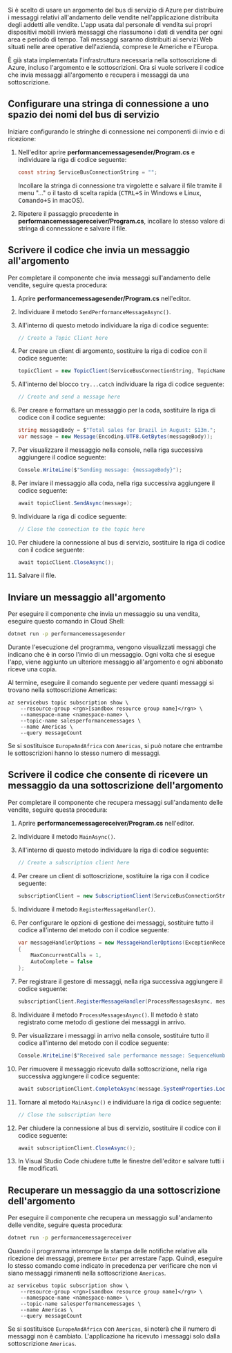 Si è scelto di usare un argomento del bus di servizio di Azure per distribuire i messaggi relativi all'andamento delle vendite nell'applicazione distribuita degli addetti alle vendite. L'app usata dal personale di vendita sui propri dispositivi mobili invierà messaggi che riassumono i dati di vendita per ogni area e periodo di tempo. Tali messaggi saranno distribuiti ai servizi Web situati nelle aree operative dell'azienda, comprese le Americhe e l'Europa.

È già stata implementata l'infrastruttura necessaria nella sottoscrizione di Azure, incluso l'argomento e le sottoscrizioni. Ora si vuole scrivere il codice che invia messaggi all'argomento e recupera i messaggi da una sottoscrizione.

## <a name="configure-a-connection-string-to-a-service-bus-namespace"></a>Configurare una stringa di connessione a uno spazio dei nomi del bus di servizio

Iniziare configurando le stringhe di connessione nei componenti di invio e di ricezione:

1. Nell'editor aprire **performancemessagesender/Program.cs** e individuare la riga di codice seguente:

    ```C#
    const string ServiceBusConnectionString = "";
    ```

    Incollare la stringa di connessione tra virgolette e salvare il file tramite il menu "..." o il tasto di scelta rapida (<kbd>CTRL+S</kbd> in Windows e Linux, <kbd>Comando+S</kbd> in macOS).

1. Ripetere il passaggio precedente in **performancemessagereceiver/Program.cs**, incollare lo stesso valore di stringa di connessione e salvare il file.

## <a name="write-code-that-sends-a-message-to-the-topic"></a>Scrivere il codice che invia un messaggio all'argomento

Per completare il componente che invia messaggi sull'andamento delle vendite, seguire questa procedura:

1. Aprire **performancemessagesender/Program.cs** nell'editor.

1. Individuare il metodo `SendPerformanceMessageAsync()`.

1. All'interno di questo metodo individuare la riga di codice seguente:

    ```C#
    // Create a Topic Client here
    ```

1. Per creare un client di argomento, sostituire la riga di codice con il codice seguente:

    ```C#
    topicClient = new TopicClient(ServiceBusConnectionString, TopicName);
    ```

1. All'interno del blocco `try...catch` individuare la riga di codice seguente:

    ```C#
    // Create and send a message here
    ```

1. Per creare e formattare un messaggio per la coda, sostituire la riga di codice con il codice seguente:

    ```C#
    string messageBody = $"Total sales for Brazil in August: $13m.";
    var message = new Message(Encoding.UTF8.GetBytes(messageBody));
    ```

1. Per visualizzare il messaggio nella console, nella riga successiva aggiungere il codice seguente:

    ```C#
    Console.WriteLine($"Sending message: {messageBody}");
    ```

1. Per inviare il messaggio alla coda, nella riga successiva aggiungere il codice seguente:

    ```C#
    await topicClient.SendAsync(message);
    ```

1. Individuare la riga di codice seguente:

    ```C#
    // Close the connection to the topic here
    ```

1. Per chiudere la connessione al bus di servizio, sostituire la riga di codice con il codice seguente:

    ```C#
    await topicClient.CloseAsync();
    ```

1. Salvare il file.

## <a name="send-a-message-to-the-topic"></a>Inviare un messaggio all'argomento

Per eseguire il componente che invia un messaggio su una vendita, eseguire questo comando in Cloud Shell:

```bash
dotnet run -p performancemessagesender
```

Durante l'esecuzione del programma, vengono visualizzati messaggi che indicano che è in corso l'invio di un messaggio. Ogni volta che si esegue l'app, viene aggiunto un ulteriore messaggio all'argomento e ogni abbonato riceve una copia.

Al termine, eseguire il comando seguente per vedere quanti messaggi si trovano nella sottoscrizione Americas:

```azurecli
az servicebus topic subscription show \
    --resource-group <rgn>[sandbox resource group name]</rgn> \
    --namespace-name <namespace-name> \
    --topic-name salesperformancemessages \
    --name Americas \
    --query messageCount
```

Se si sostituisce `EuropeAndAfrica` con `Americas`, si può notare che entrambe le sottoscrizioni hanno lo stesso numero di messaggi.

## <a name="write-code-that-receives-a-message-from-a-topic-subscription"></a>Scrivere il codice che consente di ricevere un messaggio da una sottoscrizione dell'argomento

Per completare il componente che recupera messaggi sull'andamento delle vendite, seguire questa procedura:

1. Aprire **performancemessagereceiver/Program.cs** nell'editor.

1. Individuare il metodo `MainAsync()`.

1. All'interno di questo metodo individuare la riga di codice seguente:

    ```C#
    // Create a subscription client here
    ```

1. Per creare un client di sottoscrizione, sostituire la riga con il codice seguente:

    ```C#
    subscriptionClient = new SubscriptionClient(ServiceBusConnectionString, TopicName, SubscriptionName);
    ```

1. Individuare il metodo `RegisterMessageHandler()`.

1. Per configurare le opzioni di gestione dei messaggi, sostituire tutto il codice all'interno del metodo con il codice seguente:

    ```C#
    var messageHandlerOptions = new MessageHandlerOptions(ExceptionReceivedHandler)
    {
        MaxConcurrentCalls = 1,
        AutoComplete = false
    };
    ```

1. Per registrare il gestore di messaggi, nella riga successiva aggiungere il codice seguente:

    ```C#
    subscriptionClient.RegisterMessageHandler(ProcessMessagesAsync, messageHandlerOptions);
    ```

1. Individuare il metodo `ProcessMessagesAsync()`. Il metodo è stato registrato come metodo di gestione dei messaggi in arrivo.

1. Per visualizzare i messaggi in arrivo nella console, sostituire tutto il codice all'interno del metodo con il codice seguente:

    ```C#
    Console.WriteLine($"Received sale performance message: SequenceNumber:{message.SystemProperties.SequenceNumber} Body:{Encoding.UTF8.GetString(message.Body)}");
    ```

1. Per rimuovere il messaggio ricevuto dalla sottoscrizione, nella riga successiva aggiungere il codice seguente:

    ```C#
    await subscriptionClient.CompleteAsync(message.SystemProperties.LockToken);
    ```

1. Tornare al metodo `MainAsync()` e individuare la riga di codice seguente:

    ```C#
    // Close the subscription here
    ```

1. Per chiudere la connessione al bus di servizio, sostituire il codice con il codice seguente:

    ```C#
    await subscriptionClient.CloseAsync();
    ```

1. In Visual Studio Code chiudere tutte le finestre dell'editor e salvare tutti i file modificati.

## <a name="retrieve-a-message-from-a-topic-subscription"></a>Recuperare un messaggio da una sottoscrizione dell'argomento

Per eseguire il componente che recupera un messaggio sull'andamento delle vendite, seguire questa procedura:

```bash
dotnet run -p performancemessagereceiver
```

Quando il programma interrompe la stampa delle notifiche relative alla ricezione dei messaggi, premere `Enter` per arrestare l'app. Quindi, eseguire lo stesso comando come indicato in precedenza per verificare che non vi siano messaggi rimanenti nella sottoscrizione `Americas`.

```azurecli
az servicebus topic subscription show \
    --resource-group <rgn>[sandbox resource group name]</rgn> \
    --namespace-name <namespace-name> \
    --topic-name salesperformancemessages \
    --name Americas \
    --query messageCount
```

Se si sostituisce `EuropeAndAfrica` con `Americas`, si noterà che il numero di messaggi non è cambiato. L'applicazione ha ricevuto i messaggi solo dalla sottoscrizione `Americas`.
